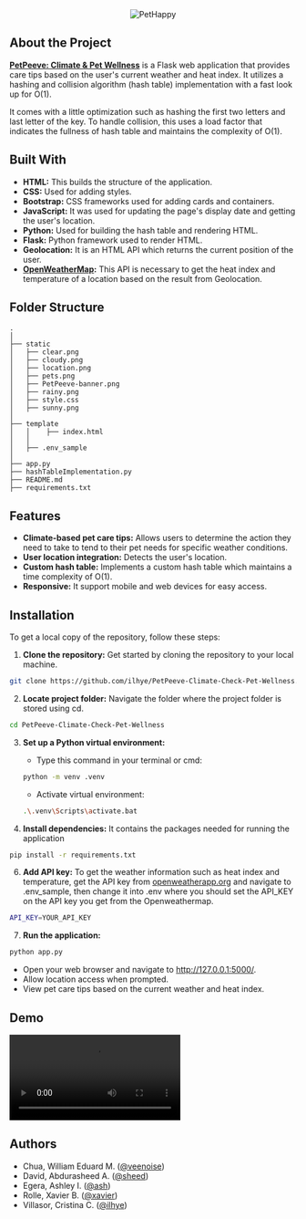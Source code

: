 <div align="center">
  <img alt="PetHappy" src="https://github.com/ilhye/PetPeeve-Climate-Check-Pet-Wellness/blob/main/static/PetPeeve-banner.png?raw=true">
</div>

## About the Project
**[PetPeeve: Climate & Pet Wellness](https://github.com/ilhye/PetPeeve-Climate-Check-Pet-Wellness)** is a Flask web application that provides care tips based on the user's current weather and heat index. It utilizes a hashing and collision algorithm (hash table) implementation with a fast look up for O(1).

It comes with a little optimization such as hashing the first two letters and last letter of the key. To handle collision, this uses a load factor that indicates the fullness of hash table and maintains the complexity of O(1).


## Built With
* **HTML:** This builds the structure of the application.
* **CSS:** Used for adding styles.
* **Bootstrap:** CSS frameworks used for adding cards and containers.
* **JavaScript:** It was used for updating the page's display date and getting the user's location.
* **Python:** Used for building the hash table and rendering HTML.
* **Flask:** Python framework used to render HTML.
* **Geolocation:** It is an HTML API which returns the current position of the user.
* **[OpenWeatherMap](https://openweathermap.org/):** This API is necessary to get the heat index and temperature of a location based on the result from Geolocation.

## Folder Structure
    .
    │
    ├── static
    │   ├── clear.png
    │   ├── cloudy.png
    │   ├── location.png
    │   ├── pets.png
    │   ├── PetPeeve-banner.png
    │   ├── rainy.png
    │   ├── style.css
    │   ├── sunny.png
    │   
    ├── template
    │   │    ├── index.html
    │   │
    │   ├── .env_sample
    │       
    ├── app.py
    ├── hashTableImplementation.py
    ├── README.md
    ├── requirements.txt 

## Features
- **Climate-based pet care tips:** Allows users to determine the action they need to take to tend to their pet needs for specific weather conditions. 
- **User location integration:** Detects the user's location.
- **Custom hash table:** Implements a custom hash table which maintains a time complexity of O(1).
- **Responsive:** It support mobile and web devices for easy access.

## Installation
To get a local copy of the repository, follow these steps:

1. **Clone the repository:** Get started by cloning the repository to your local machine.
```sh
git clone https://github.com/ilhye/PetPeeve-Climate-Check-Pet-Wellness.git
```

2. **Locate project folder:** Navigate the folder where the project folder is stored using cd. 
  ```sh
  cd PetPeeve-Climate-Check-Pet-Wellness
  ```

3. **Set up a Python virtual environment:**
    - Type this command in your terminal or cmd:
    ```sh
    python -m venv .venv
    ```
    - Activate virtual environment: 
    ```sh
    .\.venv\Scripts\activate.bat
    ```

4. **Install dependencies:** It contains the packages needed for running the application
  ```sh
  pip install -r requirements.txt
  ```
6. **Add API key:** To get the weather information such as heat index and temperature, get the API key from [openweatherapp.org](https://openweathermap.org/) and navigate to .env_sample, then change it into .env where you should set the API_KEY on the API key you get from the Openweathermap.
  ```sh
  API_KEY=YOUR_API_KEY
  ```

7. **Run the application:**
```sh
python app.py
```
* Open your web browser and navigate to http://127.0.0.1:5000/.
* Allow location access when prompted.
* View pet care tips based on the current weather and heat index.

## Demo
<video src="./static/Demo-Installation.mp4" autoplay loop></video>

## Authors
- Chua, William Eduard M. ([@veenoise](https://github.com/veenoise))
- David, Abdurasheed A. ([@sheed](davidabdurasheed@gmail.com))
- Egera, Ashley I. ([@ash](ashleyegera.school@gmail.com))
- Rolle, Xavier B. ([@xavier](xavierbuen.rolle@gmail.co))
- Villasor, Cristina C. ([@ilhye](https://github.com/ilhye))
